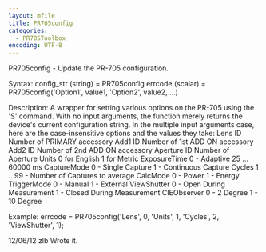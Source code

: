 ```yaml
---
layout: mfile
title: PR705config
categories:
  - PR705Toolbox
encoding: UTF-8
---
```


PR705config - Update the PR-705 configuration.

Syntax:
config\_str (string) = PR705config
errcode (scalar) = PR705config('Option1', value1, 'Option2', value2, ...)

Description:
A wrapper for setting various options on the PR-705 using the 'S'
command. With no input arguments, the function merely returns the device's
current configuration string. In the multiple input arguments case, here
are the case-insensitive options and the values they take:
Lens         ID Number of PRIMARY accessory
Add1         ID Number of 1st ADD ON accessory
Add2         ID Number of 2nd ADD ON accessory
Aperture     ID Number of Aperture
Units        0 for English
             1 for Metric
ExposureTime 0 - Adaptive
             25 ... 60000 ms
CaptureMode  0 - Single Capture
             1 - Continuous Capture
Cycles       1 .. 99 - Number of Captures to average
CalcMode     0 - Power
             1 - Energy
TriggerMode  0 - Manual
             1 - External
ViewShutter  0 - Open During Measurement
             1 - Closed During Measurement
CIEObserver  0 -  2 Degree
             1 - 10 Degree

Example:
errcode = PR705config('Lens', 0, 'Units', 1, 'Cycles', 2, 'ViewShutter', 1);

12/06/12    zlb   Wrote it.